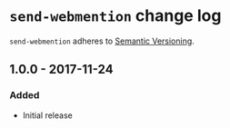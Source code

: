 # `send-webmention` change log

`send-webmention` adheres to [Semantic Versioning](http://semver.org/).

## 1.0.0 - 2017-11-24

### Added

* Initial release
